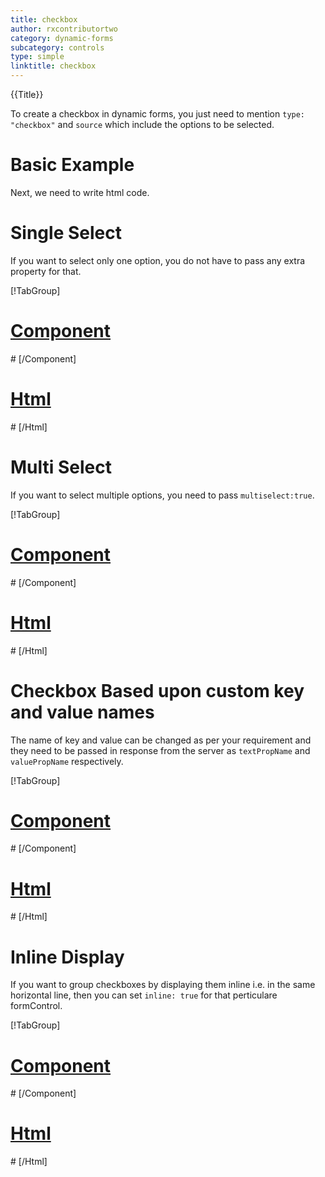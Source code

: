 ```yaml
---
title: checkbox
author: rxcontributortwo
category: dynamic-forms
subcategory: controls
type: simple
linktitle: checkbox
---
```


<div class="title-bar top_title"><p>{{Title}}</p></div> <div class="title-bar"><p>

To create a checkbox in dynamic forms, you just need to mention `type: "checkbox"` and `source` which include the options to be selected.</p></div>

# Basic Example

<div component="app-code" key="checkbox-complete-component"></div> 
Next, we need to write html code.
<div component="app-code" key="checkbox-complete-html"></div> 
<div component="app-example-runner" ref-component="app-checkbox-complete"></div>

# Single Select

If you want to select only one option, you do not have to pass any extra property for that.

<div component="app-tabs" key="single"></div>

[!TabGroup]
# [Component](#tab\singlecomponent)
<div component="app-code" key="checkbox-single-component"></div> 
# [/Component]

# [Html](#tab\singlehtml)
<div component="app-code" key="checkbox-single-html"></div> 
# [/Html]

<div component="app-example-runner" ref-component="app-checkbox-single"></div>

# Multi Select

If you want to select multiple options, you need to pass `multiselect:true`.

<div component="app-tabs" key="multiselect"></div>

[!TabGroup]
# [Component](#tab\multiselectcomponent)
<div component="app-code" key="checkbox-multiselect-component"></div> 
# [/Component]

# [Html](#tab\multiselecthtml)
<div component="app-code" key="checkbox-multiselect-html"></div> 
# [/Html]

<div component="app-example-runner" ref-component="app-checkbox-multiselect"></div>

# Checkbox Based upon custom key and value names
The name of key and value can be changed as per your requirement and they need to be passed in response from the server as `textPropName` and `valuePropName` respectively.

<div component="app-tabs" key="value"></div>

[!TabGroup]
# [Component](#tab\valuecomponent)
<div component="app-code" key="checkbox-value-component"></div> 
# [/Component]

# [Html](#tab\valuehtml)
<div component="app-code" key="checkbox-value-html"></div> 
# [/Html]

<div component="app-example-runner" ref-component="app-checkbox-value"></div>

# Inline Display

If you want to group checkboxes by displaying them inline i.e. in the same horizontal line, then you can set `inline: true` for that perticulare formControl. 

<div component="app-tabs" key="inline"></div>

[!TabGroup]
# [Component](#tab\inlinecomponent)
<div component="app-code" key="checkbox-inline-component"></div> 
# [/Component]

# [Html](#tab\inlinehtml)
<div component="app-code" key="checkbox-inline-html"></div> 
# [/Html]

<div component="app-example-runner" ref-component="app-checkbox-inline"></div>